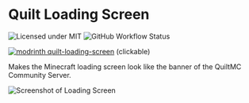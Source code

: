 # Quilt Loading Screen

![Licensed under MIT](https://img.shields.io/badge/license-MIT-informational) ![GitHub Workflow Status](https://img.shields.io/github/workflow/status/darkerbit/quilt-loading-screen/build)

[![modrinth quilt-loading-screen](https://img.shields.io/badge/modrinth-quilt--loading--screen-brightgreen)](https://modrinth.com/mod/quilt-loading-screen) (clickable)

Makes the Minecraft loading screen look like the banner of the QuiltMC Community Server.

![Screenshot of Loading Screen](https://i.imgur.com/o6sme20.png)